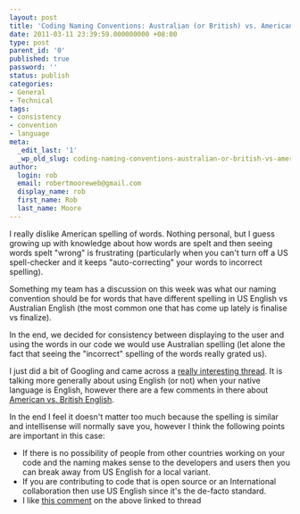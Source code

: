 ```yaml
---
layout: post
title: 'Coding Naming Conventions: Australian (or British) vs. American English'
date: 2011-03-11 23:39:59.000000000 +08:00
type: post
parent_id: '0'
published: true
password: ''
status: publish
categories:
- General
- Technical
tags:
- consistency
- convention
- language
meta:
  _edit_last: '1'
  _wp_old_slug: coding-naming-conventions-australian-or-british-vs-american
author:
  login: rob
  email: robertmooreweb@gmail.com
  display_name: rob
  first_name: Rob
  last_name: Moore
---
```



I really dislike American spelling of words. Nothing personal, but I guess growing up with knowledge about how words are spelt and then seeing words spelt "wrong" is frustrating (particularly when you can't turn off a US spell-checker and it keeps "auto-correcting" your words to incorrect spelling).



Something my team has a discussion on this week was what our naming convention should be for words that have different spelling in US English vs Australian English (the most common one that has come up lately is finalise vs finalize).  
<!--more-->



In the end, we decided for consistency between displaying to the user and using the words in our code we would use Australian spelling (let alone the fact that seeing the "incorrect" spelling of the words really grated us).



I just did a bit of Googling and came across a [really interesting thread](http://programmers.stackexchange.com/questions/1483/do-people-in-non-english-speaking-countries-code-in-english). It is talking more generally about using English (or not) when your native language is English, however there are a few comments in there about [American vs. British English](http://programmers.stackexchange.com/questions/1483/do-people-in-non-english-speaking-countries-code-in-english/1727#1727).



In the end I feel it doesn't matter too much because the spelling is similar and intellisense will normally save you, however I think the following points are important in this case:


- If there is no possibility of people from other countries working on your code and the naming makes sense to the developers and users then you can break away from US English for a local variant.
- If you are contributing to code that is open source or an International collaboration then use US English since it's the de-facto standard.
- I like [this comment](http://programmers.stackexchange.com/questions/1483/do-people-in-non-english-speaking-countries-code-in-english/1687#1687) on the above linked to thread

